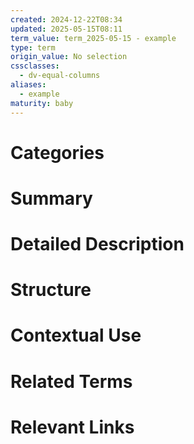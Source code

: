 ```yaml
---
created: 2024-12-22T08:34
updated: 2025-05-15T08:11
term_value: term_2025-05-15 - example
type: term
origin_value: No selection
cssclasses:
  - dv-equal-columns
aliases:
  - example
maturity: baby
---
```


# Categories


# Summary




# Detailed Description




# Structure




# Contextual Use




# Related Terms




# Relevant Links